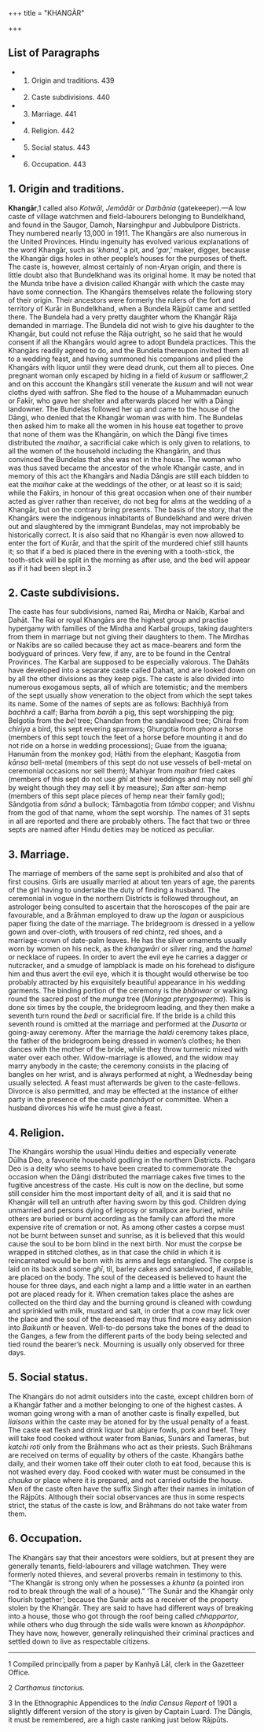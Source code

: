 +++
title = "KHANGĀR"

+++

## List of Paragraphs

+ 1. Origin and traditions. 439 
+ 2. Caste subdivisions. 440 
+ 3. Marriage. 441 
+ 4. Religion. 442 
+ 5. Social status. 443 
+ 6. Occupation. 443 



## 1. Origin and traditions.



**Khangār**,1 called also *Kotwāl*, *Jemādār* or *Darbānia* \(gatekeeper\).—A low caste of village watchmen and field-labourers belonging to Bundelkhand, and found in the Saugor, Damoh, Narsinghpur and Jubbulpore Districts. They numbered nearly 13,000 in 1911. The Khangārs are also numerous in the United Provinces. Hindu ingenuity has evolved various explanations of the word Khangār, such as ‘*khand*,’ a pit, and ‘*gar*,’ maker, digger, because the Khangār digs holes in other people’s houses for the purposes of theft. The caste is, however, almost certainly of non-Aryan origin, and there is little doubt also that Bundelkhand was its original home. It may be noted that the Munda tribe have a division called Khangār with which the caste may have some connection. The Khangārs themselves relate the following story of their origin. Their ancestors were formerly the rulers of the fort and territory of Kurār in Bundelkhand, when a Bundela Rājpūt came and settled there. The Bundela had a very pretty daughter whom the Khangār Rāja demanded in marriage. The Bundela did not wish to give his daughter to the Khangār, but could not refuse the Rāja outright, so he said that he would consent if all the Khangārs would agree to adopt Bundela practices. This the Khangārs readily agreed to do, and the Bundela thereupon invited them all to a wedding feast, and having summoned his companions and plied the Khangārs with liquor until they were dead drunk, cut them all to pieces. One pregnant woman only escaped by hiding in a field of *kusum* or safflower,2 and on this account the Khangārs still venerate the *kusum* and will not wear cloths dyed with saffron. She fled to the house of a Muhammadan eunuch or Fakīr, who gave her shelter and afterwards placed her with a Dāngi landowner. The Bundelas followed her up and came to the house of the Dāngi, who denied that the Khangār woman was with him. The Bundelas then asked him to make all the women in his house eat together to prove that none of them was the Khangārin, on which the Dāngi five times distributed the *maihar*, a sacrificial cake which is only given to relations, to all the women of the household including the Khangārin, and thus convinced the Bundelas that she was not in the house. The woman who was thus saved became the ancestor of the whole Khangār caste, and in memory of this act the Khangārs and Nadia Dāngis are still each bidden to eat the *maihar* cake at the weddings of the other, or at least so it is said; while the Fakīrs, in honour of this great occasion when one of their number acted as giver rather than receiver, do not beg for alms at the wedding of a Khangār, but on the contrary bring presents. The basis of the story, that the Khangārs were the indigenous inhabitants of Bundelkhand and were driven out and slaughtered by the immigrant Bundelas, may not improbably be historically correct. It is also said that no Khangār is even now allowed to enter the fort of Kurār, and that the spirit of the murdered chief still haunts it; so that if a bed is placed there in the evening with a tooth-stick, the tooth-stick will be split in the morning as after use, and the bed will appear as if it had been slept in.3





## 2. Caste subdivisions.



The caste has four subdivisions, named Rai, Mirdha or Nakīb, Karbal and Dahāt. The Rai or royal Khangārs are the highest group and practise hypergamy with families of the Mirdha and Karbal groups, taking daughters from them in marriage but not giving their daughters to them. The Mirdhas or Nakībs are so called because they act as mace-bearers and form the bodyguard of princes. Very few, if any, are to be found in the Central Provinces. The Karbal are supposed to be especially valorous. The Dahāts have developed into a separate caste called Dahait, and are looked down on by all the other divisions as they keep pigs. The caste is also divided into numerous exogamous septs, all of which are totemistic; and the members of the sept usually show veneration to the object from which the sept takes its name. Some of the names of septs are as follows: Bachhiyā from *bachhrā* a calf; Barha from *barāh* a pig, this sept worshipping the pig; Belgotia from the *bel* tree; Chandan from the sandalwood tree; Chirai from *chiriya* a bird, this sept revering sparrows; Ghurgotia from *ghora* a horse \(members of this sept touch the feet of a horse before mounting it and do not ride on a horse in wedding processions\); Guae from the iguana; Hanumān from the monkey god; Hāthi from the elephant; Kasgotia from *kānsa* bell-metal \(members of this sept do not use vessels of bell-metal on ceremonial occasions nor sell them\); Mahiyar from *maihar* fried cakes \(members of this sept do not use *ghī* at their weddings and may not sell *ghī* by weight though they may sell it by measure\); *San* after *san*-hemp \(members of this sept place pieces of hemp near their family god\); Sāndgotia from *sānd* a bullock; Tāmbagotia from *tāmba* copper; and Vishnu from the god of that name, whom the sept worship. The names of 31 septs in all are reported and there are probably others. The fact that two or three septs are named after Hindu deities may be noticed as peculiar.





## 3. Marriage.



The marriage of members of the same sept is prohibited and also that of first cousins. Girls are usually married at about ten years of age, the parents of the girl having to undertake the duty of finding a husband. The ceremonial in vogue in the northern Districts is followed throughout, an astrologer being consulted to ascertain that the horoscopes of the pair are favourable, and a Brāhman employed to draw up the *lagan* or auspicious paper fixing the date of the marriage. The bridegroom is dressed in a yellow gown and over-cloth, with trousers of red chintz, red shoes, and a marriage-crown of date-palm leaves. He has the silver ornaments usually worn by women on his neck, as the *khangwāri* or silver ring, and the *hamel* or necklace of rupees. In order to avert the evil eye he carries a dagger or nutcracker, and a smudge of lampblack is made on his forehead to disfigure him and thus avert the evil eye, which it is thought would otherwise be too probably attracted by his exquisitely beautiful appearance in his wedding garments. The binding portion of the ceremony is the *bhānwar* or walking round the sacred post of the *munga* tree \(*Moringa pterygosperma*\). This is done six times by the couple, the bridegroom leading, and they then make a seventh turn round the *bedi* or sacrificial fire. If the bride is a child this seventh round is omitted at the marriage and performed at the *Dusarta* or going-away ceremony. After the marriage the *haldi* ceremony takes place, the father of the bridegroom being dressed in women’s clothes; he then dances with the mother of the bride, while they throw turmeric mixed with water over each other. Widow-marriage is allowed, and the widow may marry anybody in the caste; the ceremony consists in the placing of bangles on her wrist, and is always performed at night, a Wednesday being usually selected. A feast must afterwards be given to the caste-fellows. Divorce is also permitted, and may be effected at the instance of either party in the presence of the caste *panchāyat* or committee. When a husband divorces his wife he must give a feast.





## 4. Religion.



The Khangārs worship the usual Hindu deities and especially venerate Dūlha Deo, a favourite household godling in the northern Districts. Pachgara Deo is a deity who seems to have been created to commemorate the occasion when the Dāngi distributed the marriage cakes five times to the fugitive ancestress of the caste. His cult is now on the decline, but some still consider him the most important deity of all, and it is said that no Khangār will tell an untruth after having sworn by this god. Children dying unmarried and persons dying of leprosy or smallpox are buried, while others are buried or burnt according as the family can afford the more expensive rite of cremation or not. As among other castes a corpse must not be burnt between sunset and sunrise, as it is believed that this would cause the soul to be born blind in the next birth. Nor must the corpse be wrapped in stitched clothes, as in that case the child in which it is reincarnated would be born with its arms and legs entangled. The corpse is laid on its back and some *ghī*, til, barley cakes and sandalwood, if available, are placed on the body. The soul of the deceased is believed to haunt the house for three days, and each night a lamp and a little water in an earthen pot are placed ready for it. When cremation takes place the ashes are collected on the third day and the burning ground is cleaned with cowdung and sprinkled with milk, mustard and salt, in order that a cow may lick over the place and the soul of the deceased may thus find more easy admission into *Baikunth* or heaven. Well-to-do persons take the bones of the dead to the Ganges, a few from the different parts of the body being selected and tied round the bearer’s neck. Mourning is usually only observed for three days.





## 5. Social status.



The Khangārs do not admit outsiders into the caste, except children born of a Khangār father and a mother belonging to one of the highest castes. A woman going wrong with a man of another caste is finally expelled, but *liaisons* within the caste may be atoned for by the usual penalty of a feast. The caste eat flesh and drink liquor but abjure fowls, pork and beef. They will take food cooked without water from Banias, Sunārs and Tameras, but *katchi roti* only from the Brāhmans who act as their priests. Such Brāhmans are received on terms of equality by others of the caste. Khangārs bathe daily, and their women take off their outer cloth to eat food, because this is not washed every day. Food cooked with water must be consumed in the *chauka* or place where it is prepared, and not carried outside the house. Men of the caste often have the suffix Singh after their names in imitation of the Rājpūts. Although their social observances are thus in some respects strict, the status of the caste is low, and Brāhmans do not take water from them.





## 6. Occupation.



The Khangārs say that their ancestors were soldiers, but at present they are generally tenants, field-labourers and village watchmen. They were formerly noted thieves, and several proverbs remain in testimony to this. “The Khangār is strong only when he possesses a *khunta* \(a pointed iron rod to break through the wall of a house\).” ‘The Sunār and the Khangār only flourish together’; because the Sunār acts as a receiver of the property stolen by the Khangār. They are said to have had different ways of breaking into a house, those who got through the roof being called *chhappartor*, while others who dug through the side walls were known as *khonpāphor*. They have now, however, generally relinquished their criminal practices and settled down to live as respectable citizens. 





* * *

1 Compiled principally from a paper by Kanhyā Lāl, clerk in the Gazetteer Office.

2 *Carthamus tinctorius.*

3 In the Ethnographic Appendices to the *India Census Report* of 1901 a slightly different version of the story is given by Captain Luard. The Dāngis, it must be remembered, are a high caste ranking just below Rājpūts.




